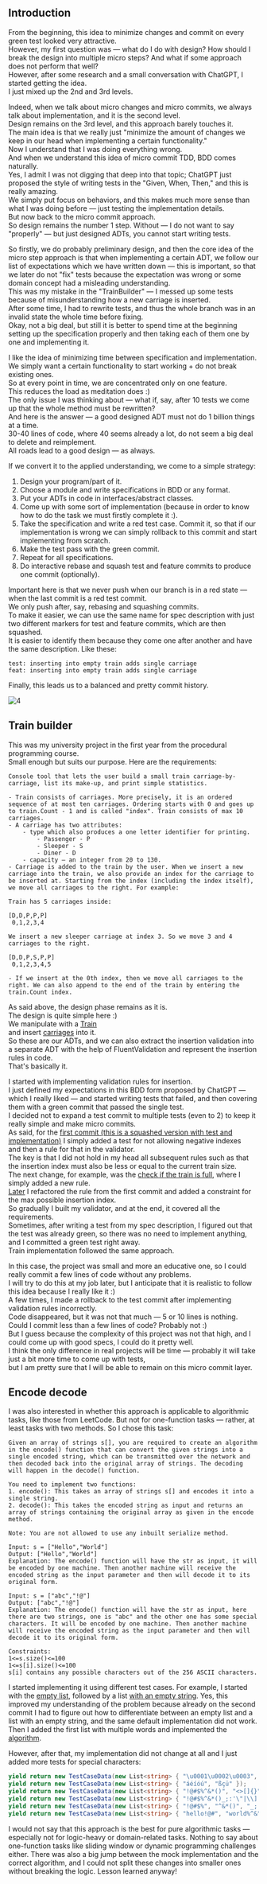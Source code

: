 ﻿## Introduction

From the beginning, this idea to minimize changes and commit on every green test looked very attractive.  
However, my first question was — what do I do with design? How should I break the design into multiple micro steps? And what if some approach does not perform that well?  
However, after some research and a small conversation with ChatGPT, I started getting the idea.  
I just mixed up the 2nd and 3rd levels.

Indeed, when we talk about micro changes and micro commits, we always talk about implementation, and it is the second level.  
Design remains on the 3rd level, and this approach barely touches it.  
The main idea is that we really just "minimize the amount of changes we keep in our head when implementing a certain functionality."  
Now I understand that I was doing everything wrong.  
And when we understand this idea of micro commit TDD, BDD comes naturally.  
Yes, I admit I was not digging that deep into that topic; ChatGPT just proposed the style of writing tests in the "Given, When, Then," and this is really amazing.  
We simply put focus on behaviors, and this makes much more sense than what I was doing before — just testing the implementation details.  
But now back to the micro commit approach.  
So design remains the number 1 step. Without — I do not want to say "properly" — but just designed ADTs, you cannot start writing tests.

So firstly, we do probably preliminary design, and then the core idea of the micro step approach is that when implementing a certain ADT, we follow our list of expectations which we have written down — this is important, so that we later do not "fix" tests because the expectation was wrong or some domain concept had a misleading understanding.  
This was my mistake in the "TrainBuilder" — I messed up some tests because of misunderstanding how a new carriage is inserted.  
After some time, I had to rewrite tests, and thus the whole branch was in an invalid state the whole time before fixing.  
Okay, not a big deal, but still it is better to spend time at the beginning setting up the specification properly and then taking each of them one by one and implementing it.

I like the idea of minimizing time between specification and implementation.  
We simply want a certain functionality to start working + do not break existing ones.  
So at every point in time, we are concentrated only on one feature.  
This reduces the load as meditation does :)  
The only issue I was thinking about — what if, say, after 10 tests we come up that the whole method must be rewritten?  
And here is the answer — a good designed ADT must not do 1 billion things at a time.  
30-40 lines of code, where 40 seems already a lot, do not seem a big deal to delete and reimplement.  
All roads lead to a good design — as always.

If we convert it to the applied understanding, we come to a simple strategy:

1. Design your program/part of it.
2. Choose a module and write specifications in BDD or any format.
3. Put your ADTs in code in interfaces/abstract classes.
4. Come up with some sort of implementation (because in order to know how to do the task we must firstly complete it :).
5. Take the specification and write a red test case. Commit it, so that if our implementation is wrong we can simply rollback to this commit and start implementing from scratch.
6. Make the test pass with the green commit.
7. Repeat for all specifications.
8. Do interactive rebase and squash test and feature commits to produce one commit (optionally).

Important here is that we never push when our branch is in a red state — when the last commit is a red test commit.  
We only push after, say, rebasing and squashing commits.  
To make it easier, we can use the same name for spec description with just two different markers for test and feature commits, which are then squashed.  
It is easier to identify them because they come one after another and have the same description. Like these:

```
test: inserting into empty train adds single carriage
feat: inserting into empty train adds single carriage
```

Finally, this leads us to a balanced and pretty commit history.

![4](https://github.com/user-attachments/assets/e87237c1-a0f8-42a7-aadc-4cb83199d0df)

## Train builder

This was my university project in the first year from the procedural programming course.  
Small enough but suits our purpose. Here are the requirements:

```
Console tool that lets the user build a small train carriage-by-carriage, list its make-up, and print simple statistics.

- Train consists of carriages. More precisely, it is an ordered sequence of at most ten carriages. Ordering starts with 0 and goes up to train.Count - 1 and is called "index". Train consists of max 10 carriages.
- A carriage has two attributes:
    - type which also produces a one letter identifier for printing.
        - Passenger - P
        - Sleeper - S
        - Diner - D
    - capacity – an integer from 20 to 130.
- Carriage is added to the train by the user. When we insert a new carriage into the train, we also provide an index for the carriage to be inserted at. Starting from the index (including the index itself), we move all carriages to the right. For example:

Train has 5 carriages inside:

[D,D,P,P,P]
 0,1,2,3,4

We insert a new sleeper carriage at index 3. So we move 3 and 4 carriages to the right.

[D,D,P,S,P,P]
 0,1,2,3,4,5

- If we insert at the 0th index, then we move all carriages to the right. We can also append to the end of the train by entering the train.Count index.
```

As said above, the design phase remains as it is.  
The design is quite simple here :)  
We manipulate with a [Train](https://github.com/vernon-gant/hard-work/blob/master/06_how_to_write_tests/TrainBuilder/src/ITrain.cs)  
and insert [carriages](https://github.com/vernon-gant/hard-work/blob/master/06_how_to_write_tests/TrainBuilder/src/ICarriage.cs) into it.  
So these are our ADTs, and we can also extract the insertion validation into a separate ADT with the help of FluentValidation and represent the insertion rules in code.  
That's basically it.

I started with implementing validation rules for insertion.  
I just defined my expectations in this BDD form proposed by ChatGPT — which I really liked — and started writing tests that failed, and then covering them with a green commit that passed the single test.  
I decided not to expand a test commit to multiple tests (even to 2) to keep it really simple and make micro commits.  
As said, for the [first commit (this is a squashed version with test and implementation)](https://github.com/vernon-gant/hard-work/commit/8d4158a70f8f5189043de51f2753e2a01db3505a) I simply added a test for not allowing negative indexes  
and then a rule for that in the validator.  
The key is that I did not hold in my head all subsequent rules such as that the insertion index must also be less or equal to the current train size.  
The next change, for example, was the [check if the train is full](https://github.com/vernon-gant/hard-work/commit/28ea2dcaf1dfbc05f41a43dd70fd392a31551866), where I simply added a new rule.  
[Later](https://github.com/vernon-gant/hard-work/commit/f42cd1833e241faddacc7d9e64093abe1da72e4a) I refactored the rule from the first commit and added a constraint for the max possible insertion index.  
So gradually I built my validator, and at the end, it covered all the requirements.  
Sometimes, after writing a test from my spec description, I figured out that the test was already green, so there was no need to implement anything, and I committed a green test right away.  
Train implementation followed the same approach.

In this case, the project was small and more an educative one, so I could really commit a few lines of code without any problems.  
I will try to do this at my job later, but I anticipate that it is realistic to follow this idea because I really like it :)  
A few times, I made a rollback to the test commit after implementing validation rules incorrectly.  
Code disappeared, but it was not that much — 5 or 10 lines is nothing.  
Could I commit less than a few lines of code? Probably not :)  
But I guess because the complexity of this project was not that high, and I could come up with good specs, I could do it pretty well.  
I think the only difference in real projects will be time — probably it will take just a bit more time to come up with tests,  
but I am pretty sure that I will be able to remain on this micro commit layer.

## Encode decode

I was also interested in whether this approach is applicable to algorithmic tasks, like those from LeetCode. But not for one-function tasks — rather, at least tasks with two methods. So I chose this task:

```
Given an array of strings s[], you are required to create an algorithm in the encode() function that can convert the given strings into a single encoded string, which can be transmitted over the network and then decoded back into the original array of strings. The decoding will happen in the decode() function.

You need to implement two functions:
1. encode(): This takes an array of strings s[] and encodes it into a single string.
2. decode(): This takes the encoded string as input and returns an array of strings containing the original array as given in the encode method.

Note: You are not allowed to use any inbuilt serialize method.

Input: s = ["Hello","World"]
Output: ["Hello","World"]
Explanation: The encode() function will have the str as input, it will be encoded by one machine. Then another machine will receive the encoded string as the input parameter and then will decode it to its original form.

Input: s = ["abc","!@"]
Output: ["abc","!@"]
Explanation: The encode() function will have the str as input, here there are two strings, one is "abc" and the other one has some special characters. It will be encoded by one machine. Then another machine will receive the encoded string as the input parameter and then will decode it to its original form.

Constraints:
1<=s.size()<=100
1<=s[i].size()<=100
s[i] contains any possible characters out of the 256 ASCII characters.
```

I started implementing it using different test cases.
For example, I started with the [empty list](https://github.com/vernon-gant/hard-work/commit/03a2b98ec83454d4399538e2dc2e8aca1da24c66), followed by a list [with an empty string](https://github.com/vernon-gant/hard-work/commit/d082096da75c584cdf0ea9f507187f00ff234e36).
Yes, this improved my understanding of the problem because already on the second commit I had to figure out how to differentiate between an empty list and a list with an empty string, and the same default implementation did not work.
Then I added the first list with multiple words and implemented the [algorithm](https://github.com/vernon-gant/hard-work/commit/d082096da75c584cdf0ea9f507187f00ff234e36).

However, after that, my implementation did not change at all and I just added more tests for special characters:

```c#
yield return new TestCaseData(new List<string> { "\u0001\u0002\u0003", "\u0004\u0005" });
yield return new TestCaseData(new List<string> { "áéíóú", "ßçü" });
yield return new TestCaseData(new List<string> { "!@#$%^&*()", "<>[]{}" });
yield return new TestCaseData(new List<string> { "!@#$%^&*()_;:'\"|\\]|\\||-" });
yield return new TestCaseData(new List<string> { "!@#$%", "^&*()", "_;:'\"", "|\\]|\\||-" });
yield return new TestCaseData(new List<string> { "hello!@#", "world%^&", "test_|:" });
```

I would not say that this approach is the best for pure algorithmic tasks — especially not for logic-heavy or domain-related tasks.
Nothing to say about one-function tasks like sliding window or dynamic programming challenges either.
There was also a big jump between the mock implementation and the correct algorithm, and I could not split these changes into smaller ones without breaking the logic. Lesson learned anyway!
